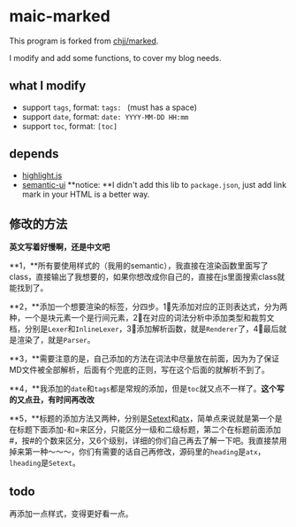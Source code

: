 # maic-marked

This program is forked from [chjj/marked](https://github.com/chjj/marked).

I modify and add some functions, to cover my blog needs.

## what I modify
 - support `tags`, format: `tags: ` (must has a space)
 - support `date`, format: `date: YYYY-MM-DD HH:mm`
 - support `toc`, format: `[toc]`
 
## depends

- [highlight.js](https://github.com/isagalaev/highlight.js)
- [semantic-ui](http://semantic-ui.com/) **notice: **I didn't add this lib to `package.json`, just add link mark in your HTML is a better way.

## 修改的方法

__英文写着好慢啊，还是中文吧__

**1，**所有要使用样式的（我用的semantic），我直接在渲染函数里面写了class，直接输出了我想要的，如果你想改成你自己的，直接在js里面搜索class就能找到了。

**2，**添加一个想要渲染的标签，分四步。1⃣️先添加对应的正则表达式，分为两种，一个是块元素一个是行间元素，2⃣️在对应的词法分析中添加类型和裁剪文档，分别是`Lexer`和`InlineLexer`，3⃣️添加解析函数，就是`Renderer`了，4⃣️最后就是渲染了，就是`Parser`。

**3，**需要注意的是，自己添加的方法在词法中尽量放在前面，因为为了保证MD文件被全部解析，后面有个兜底的正则，写在这个后面的就解析不到了。

**4，**我添加的`date`和`tags`都是常规的添加，但是`toc`就又点不一样了。__这个写的又点丑，有时间再改改__

**5，**标题的添加方法又两种，分别是[Setext](http://docutils.sourceforge.net/mirror/setext.html)和[atx](http://www.aaronsw.com/2002/atx/)，简单点来说就是第一个是在标题下面添加-和=来区分，只能区分一级和二级标题，第二个在标题前面添加#，按#的个数来区分，又6个级别，详细的你们自己再去了解一下吧。我直接禁用掉来第一种～～～，你们有需要的话自己再修改，源码里的`heading`是`atx`，`lheading`是`Setext`。

## todo

再添加一点样式，变得更好看一点。

